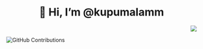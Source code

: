 <h1 align="center">
  👋 Hi, I’m @kupumalamm
</h1>
<p align="right">
  <a href="https://git.io/typing-svg"><img src="https://readme-typing-svg.herokuapp.com?font=prompt&size=25&duration=3000&lines=Bwrak+Swkebon"></a>
</p>

![GitHub Contributions](https://github-readme-streak-stats.herokuapp.com/?user=kupumalamm&theme=merko)
